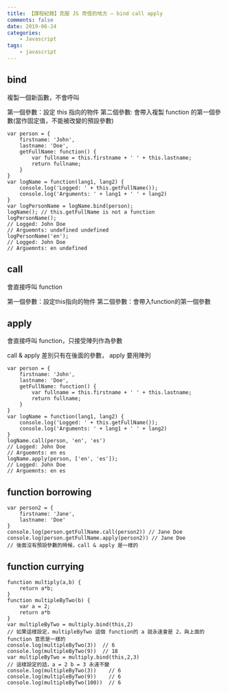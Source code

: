 ```yaml
---
title: 【課程紀錄】克服 JS 奇怪的地方 — bind call apply
comments: false
date: 2019-06-24
categories:
    - Javascript
tags:
    - javascript
---
```


## bind

複製一個新函數，不會呼叫

第一個參數：設定 this 指向的物件
第二個參數: 會帶入複製 function 的第一個參數(當作固定值，不能被改變的預設參數)
```
var person = {
    firstname: 'John',
    lastname: 'Doe',
    getFullName: function() {
        var fullname = this.firstname + ' ' + this.lastname;
        return fullname;
    }
}
var logName = function(lang1, lang2) {
    console.log('Logged: ' + this.getFullName());
    console.log('Arguments: ' + lang1 + ' ' + lang2)
}
var logPersonName = logName.bind(person);
logName(); // this.getFullName is not a function
logPersonName(); 
// Logged: John Doe
// Arguemnts: undefined undefined
logPersonName('en');
// Logged: John Doe
// Arguemnts: en undefined
```

## call

會直接呼叫 function

第一個參數：設定this指向的物件
第二個參數：會帶入function的第一個參數

## apply

會直接呼叫 function，只接受陣列作為參數

call & apply 差別只有在後面的參數， apply 要用陣列
```
var person = {
    firstname: 'John',
    lastname: 'Doe',
    getFullName: function() {
        var fullname = this.firstname + ' ' + this.lastname;
        return fullname;
    }
}
var logName = function(lang1, lang2) {
    console.log('Logged: ' + this.getFullName());
    console.log('Arguments: ' + lang1 + ' ' + lang2)
}
logName.call(person, 'en', 'es')
// Logged: John Doe
// Arguemnts: en es
logName.apply(person, ['en', 'es']);
// Logged: John Doe
// Arguemnts: en es
```

## function borrowing
```
var person2 = {
    firstname: 'Jane',
    lastname: 'Doe'
}
console.log(person.getFullName.call(person2)) // Jane Doe
console.log(person.getFullName.apply(person2)) // Jane Doe
// 後面沒有預設參數的時候，call & apply 是一樣的
```

## function currying
```
function multiply(a,b) {
    return a*b;
}
function multipleByTwo(b) {
    var a = 2;
    return a*b
}
var multipleByTwo = multiply.bind(this,2)
// 如果這樣設定，multipleByTwo 這個 function的 a 就永遠會是 2，與上面的 function 意思是一樣的
console.log(multipleByTwo(3))  // 6
console.log(multipleByTwo(9))  // 18
var multipleByTwo = multiply.bind(this,2,3)
// 這樣設定的話，a = 2 b = 3 永遠不變
console.log(multipleByTwo(3))    // 6
console.log(multipleByTwo(9))    // 6
console.log(multipleByTwo(100))  // 6
```